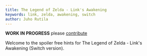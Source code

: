 ```yaml
---
title: The Legend of Zelda - Link's Awakening
keywords: link, zelda, awakening, switch
author: Juho Rutila
---
```


**WORK IN PROGRESS** please [contribute](https://github.com/nice-game-hints/zelda-links-awakening)

Welcome to the spoiler free hints for The Legend of Zelda - Link's Awakening (Switch version).
